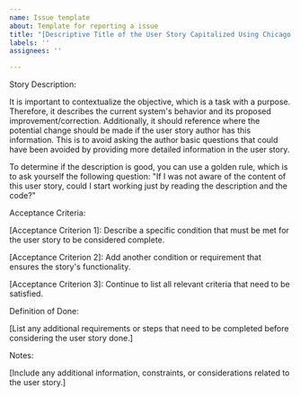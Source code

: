 ```yaml
---
name: Issue template
about: Template for reporting a issue
title: "[Descriptive Title of the User Story Capitalized Using Chicago style capitalization.]"
labels: ''
assignees: ''

---
```


Story Description:

It is important to contextualize the objective, which is a task with a purpose. Therefore, it describes the current system's behavior and its proposed improvement/correction. Additionally, it should reference where the potential change should be made if the user story author has this information. This is to avoid asking the author basic questions that could have been avoided by providing more detailed information in the user story.

To determine if the description is good, you can use a golden rule, which is to ask yourself the following question: "If I was not aware of the content of this user story, could I start working just by reading the description and the code?"

Acceptance Criteria:

[Acceptance Criterion 1]: Describe a specific condition that must be met for the user story to be considered complete.

[Acceptance Criterion 2]: Add another condition or requirement that ensures the story's functionality.

[Acceptance Criterion 3]: Continue to list all relevant criteria that need to be satisfied.

Definition of Done:

[List any additional requirements or steps that need to be completed before considering the user story done.]

Notes:

[Include any additional information, constraints, or considerations related to the user story.]
